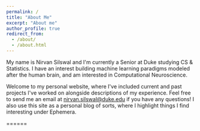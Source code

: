 ```yaml
---
permalink: /
title: "About Me"
excerpt: "About me"
author_profile: true
redirect_from: 
  - /about/
  - /about.html
---
```


My name is Nirvan Silswal and I'm currently a Senior at Duke studying CS & Statistics. I have an interest building machine learning paradigms modeled after the human brain, and am interested in Computational Neuroscience.

Welcome to my personal website, where I've included current and past projects I've worked on alongside descriptions of my experience. Feel free to send me an email at nirvan.silswal@duke.edu if you have any questions! I also use this site as a personal blog of sorts, where I highlight things I find interesting under Ephemera.

======




